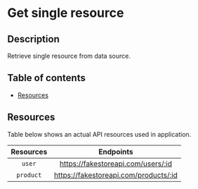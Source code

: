 # Get single resource

## Description

Retrieve single resource from data source.

## Table of contents

- [Resources](#resources)

## Resources

Table below shows an actual API resources used in application.

| Resources |               Endpoints               |
| :-------: | :-----------------------------------: |
|  `user`   |  https://fakestoreapi.com/users/:id   |
| `product` | https://fakestoreapi.com/products/:id |

